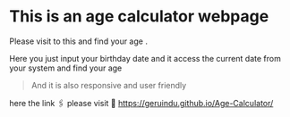# This is an age calculator webpage 

Please visit to this and find your age .

Here you just input your birthday date and it access the current date from your system and find your age

> And it is also responsive and user friendly 


here the link 🖇️ please visit 🙏
https://geruindu.github.io/Age-Calculator/
